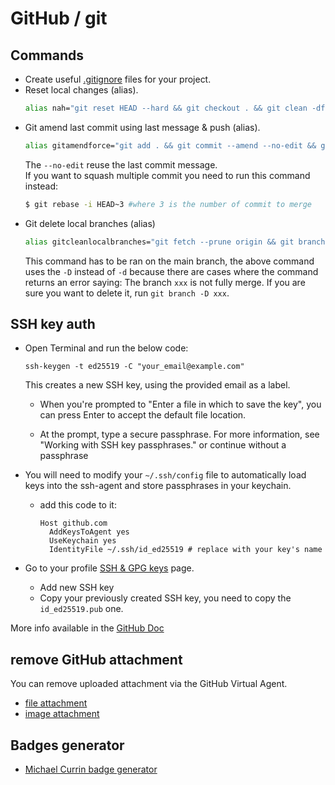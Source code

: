 # GitHub / git

## Commands

- Create useful [.gitignore](https://www.toptal.com/developers/gitignore) files for your project.
- Reset local changes (alias).
  ```bash
  alias nah="git reset HEAD --hard && git checkout . && git clean -df ."
  ```
- Git amend last commit using last message & push (alias).
  ```bash
  alias gitamendforce="git add . && git commit --amend --no-edit && git push --force"
  ```
  The `--no-edit` reuse the last commit message.<br>
  If you want to squash multiple commit you need to run this command instead:
  ```bash
  $ git rebase -i HEAD~3 #where 3 is the number of commit to merge
  ```
- Git delete local branches (alias)
  ```bash
  alias gitcleanlocalbranches="git fetch --prune origin && git branch -vv | awk '/: gone]/{print $1}' | xargs git branch -D"
  ```
  This command has to be ran on the main branch, the above command uses the `-D` instead of `-d` because there are cases where the command returns an error saying: The branch `xxx` is not fully merge. If you are sure you want to delete it, run `git branch -D xxx`.

## SSH key auth

- Open Terminal and run the below code:

  ```
  ssh-keygen -t ed25519 -C "your_email@example.com"
  ```

  This creates a new SSH key, using the provided email as a label.

  - When you're prompted to "Enter a file in which to save the key", you can press Enter to accept the default file location.

  - At the prompt, type a secure passphrase. For more information, see "Working with SSH key passphrases." or continue without a passphrase

- You will need to modify your `~/.ssh/config` file to automatically load keys into the ssh-agent and store passphrases in your keychain.

  - add this code to it:
    ```
    Host github.com
      AddKeysToAgent yes
      UseKeychain yes
      IdentityFile ~/.ssh/id_ed25519 # replace with your key's name
    ```

- Go to your profile [SSH & GPG keys](https://github.com/settings/keys) page.
  - Add new SSH key
  - Copy your previously created SSH key, you need to copy the `id_ed25519.pub` one.

More info available in the [GitHub Doc](https://docs.github.com/en/authentication/connecting-to-github-with-ssh/generating-a-new-ssh-key-and-adding-it-to-the-ssh-agent)

## remove GitHub attachment

You can remove uploaded attachment via the GitHub Virtual Agent.

- [file attachment](https://support.github.com/?q=remove+file+attachment)
- [image attachment](https://support.github.com/?q=remove+image+attachment)

## Badges generator

- [Michael Currin badge generator](https://michaelcurrin.github.io/badge-generator/#/)
